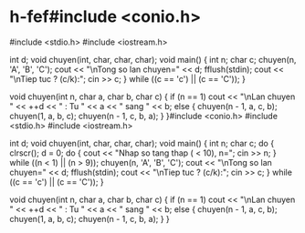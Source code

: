 # h-fef#include <conio.h>
#include <stdio.h>
#include <iostream.h>

int d;
void chuyen(int, char, char, char);
void main()
{
	int n;
	char c;
		chuyen(n, 'A', 'B', 'C');
		cout << "\nTong so lan chuyen=" << d;
		fflush(stdin);
		cout << "\nTiep tuc ? (c/k):";
		cin >> c;
	} while ((c == 'c') || (c == 'C'));
}

void chuyen(int n, char a, char b, char c)
{
	if (n == 1) cout << "\nLan chuyen " << ++d << " : Tu " << a << " sang " << b;
	else
	{
		chuyen(n - 1, a, c, b);
		chuyen(1, a, b, c);
		chuyen(n - 1, c, b, a);
	}
}#include <conio.h>
#include <stdio.h>
#include <iostream.h>

int d;
void chuyen(int, char, char, char);
void main()
{
	int n;
	char c;
	do {
		clrscr();
		d = 0;
		do { 	cout << "Nhap so tang thap ( < 10), n=";
			cin >> n;
		} while ((n < 1) || (n > 9));
		chuyen(n, 'A', 'B', 'C');
		cout << "\nTong so lan chuyen=" << d;
		fflush(stdin);
		cout << "\nTiep tuc ? (c/k):";
		cin >> c;
	} while ((c == 'c') || (c == 'C'));
}

void chuyen(int n, char a, char b, char c)
{
	if (n == 1) cout << "\nLan chuyen " << ++d << " : Tu " << a << " sang " << b;
	else
	{
		chuyen(n - 1, a, c, b);
		chuyen(1, a, b, c);
		chuyen(n - 1, c, b, a);
	}
}
